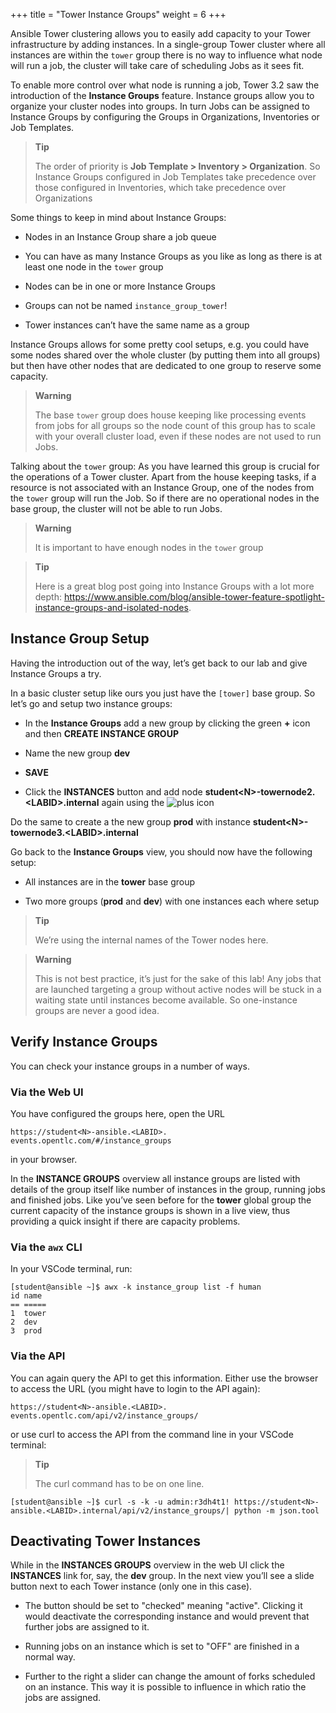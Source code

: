 +++
title = "Tower Instance Groups"
weight = 6
+++

Ansible Tower clustering allows you to easily add capacity to your Tower infrastructure by adding instances. In a single-group Tower cluster where all instances are within the `tower` group there is no way to influence what node will run a job, the cluster will take care of scheduling Jobs as it sees fit.

To enable more control over what node is running a job, Tower 3.2 saw the introduction of the **Instance Groups** feature. Instance groups allow you to organize your cluster nodes into groups. In turn Jobs can be assigned to Instance Groups by configuring the Groups in Organizations, Inventories or Job Templates.

> **Tip**
>
> The order of priority is **Job Template > Inventory > Organization**. So Instance Groups configured in Job Templates take precedence over those configured in Inventories, which take precedence over Organizations

Some things to keep in mind about Instance Groups:

  - Nodes in an Instance Group share a job queue

  - You can have as many Instance Groups as you like as long as there is
    at least one node in the `tower` group

  - Nodes can be in one or more Instance Groups

  - Groups can not be named `instance_group_tower`\!

  - Tower instances can’t have the same name as a group

Instance Groups allows for some pretty cool setups, e.g. you could have some nodes shared over the whole cluster (by putting them into all groups) but then have other nodes that are dedicated to one group to reserve some capacity.

> **Warning**
>
> The base `tower` group does house keeping like processing events from jobs for all groups so the node count of this group has to scale with your overall cluster load, even if these nodes are not used to run Jobs.

Talking about the `tower` group: As you have learned this group is crucial for the operations of a Tower cluster. Apart from the house keeping tasks, if a resource is not associated with an Instance Group, one of the nodes from the `tower` group will run the Job. So if there are no operational nodes in the base group, the cluster will not be able to run Jobs.

> **Warning**
>
> It is important to have enough nodes in the `tower` group

> **Tip**
>
> Here is a great blog post going into Instance Groups with a lot more depth:
> <https://www.ansible.com/blog/ansible-tower-feature-spotlight-instance-groups-and-isolated-nodes>.

## Instance Group Setup

Having the introduction out of the way, let’s get back to our lab and give Instance Groups a try.

In a basic cluster setup like ours you just have the `[tower]` base group. So let’s go and setup two instance groups:

  - In the **Instance Groups** add a new group by clicking the green
    **+** icon and then **CREATE INSTANCE GROUP**

  - Name the new group **dev**

  - **SAVE**

  - Click the **INSTANCES** button and add node **student\<N>-towernode2.\<LABID>.internal** again using the ![plus](../../images/green_plus.png?classes=inline) icon

Do the same to create a the new group **prod** with instance **student\<N>-towernode3.\<LABID>.internal**

Go back to the **Instance Groups** view, you should now have the following setup:

  - All instances are in the **tower** base group

  - Two more groups (**prod** and **dev**) with one instances each where setup

> **Tip**
>
> We’re using the internal names of the Tower nodes here.

> **Warning**
>
> This is not best practice, it’s just for the sake of this lab! Any jobs that are launched targeting a group without active nodes will be stuck in a waiting state until instances become available. So one-instance groups are never a good idea.

## Verify Instance Groups

You can check your instance groups in a number of ways.

### Via the Web UI

You have configured the groups here, open the URL

    https://student<N>-ansible.<LABID>. events.opentlc.com/#/instance_groups

in your browser.

In the **INSTANCE GROUPS** overview all instance groups are listed with details of the group itself like number of instances in the group, running jobs and finished jobs. Like you’ve seen before for the **tower** global group the current capacity of the instance groups is shown in a live view, thus providing a quick insight if there are capacity problems.

### Via the `awx` CLI

In your VSCode terminal, run:

    [student@ansible ~]$ awx -k instance_group list -f human
    id name
    == =====
    1  tower
    2  dev
    3  prod

### Via the API

You can again query the API to get this information. Either use the browser to access the URL (you might have to login to the API again):

  `https://student<N>-ansible.<LABID>. events.opentlc.com/api/v2/instance_groups/`

or use curl to access the API from the command line in your VSCode terminal:

> **Tip**
>
> The curl command has to be on one line.

    [student@ansible ~]$ curl -s -k -u admin:r3dh4t1! https://student<N>-ansible.<LABID>.internal/api/v2/instance_groups/| python -m json.tool

## Deactivating Tower Instances

While in the **INSTANCES GROUPS** overview in the web UI click the **INSTANCES** link for, say, the **dev** group. In the next view you’ll see a slide button next to each Tower instance (only one in this case).

  - The button should be set to "checked" meaning "active". Clicking it would deactivate the corresponding instance and would prevent that further jobs are assigned to it.

  - Running jobs on an instance which is set to "OFF" are finished in a normal way.

  - Further to the right a slider can change the amount of forks scheduled on an instance. This way it is possible to influence in which ratio the jobs are assigned.
